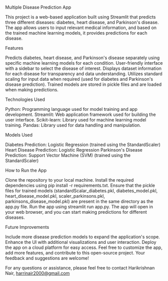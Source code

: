 Multiple Disease Prediction App

This project is a web-based application built using Streamlit that predicts three different diseases: diabetes, heart disease, and Parkinson's disease. The app allows users to input relevant medical information, and based on the trained machine learning models, it provides predictions for each disease.

Features

Predicts diabetes, heart disease, and Parkinson's disease separately using specific machine learning models for each condition.
User-friendly interface with a sidebar to select the disease of interest.
Displays dataset information for each disease for transparency and data understanding.
Utilizes standard scaling for input data when required (used for diabetes and Parkinson's disease prediction).
Trained models are stored in pickle files and are loaded when making predictions.

Technologies Used

Python: Programming language used for model training and app development.
Streamlit: Web application framework used for building the user interface.
Scikit-learn: Library used for machine learning model training.
Pandas: Library used for data handling and manipulation.

Models Used

Diabetes Prediction: Logistic Regression (trained using the StandardScaler)
Heart Disease Prediction: Logistic Regression
Parkinson's Disease Prediction: Support Vector Machine (SVM) (trained using the StandardScaler)

How to Run the App

Clone the repository to your local machine.
Install the required dependencies using pip install -r requirements.txt.
Ensure that the pickle files for trained models (standardScalar_diabetes.pkl, diabetes_model.pkl, heart_disease_model.pkl, scaler_parkinsons.pkl, parkinsons_disease_model.pkl) are present in the same directory as the app.py file.
Run the app using streamlit run app.py.
The app will open in your web browser, and you can start making predictions for different diseases.

Future Improvements

Include more disease prediction models to expand the application's scope.
Enhance the UI with additional visualizations and user interaction.
Deploy the app on a cloud platform for easy access.
Feel free to customize the app, add more features, and contribute to this open-source project. Your feedback and suggestions are welcome!

For any questions or assistance, please feel free to contact Harikrishnan Nair, harrinair2000@gmail.com
